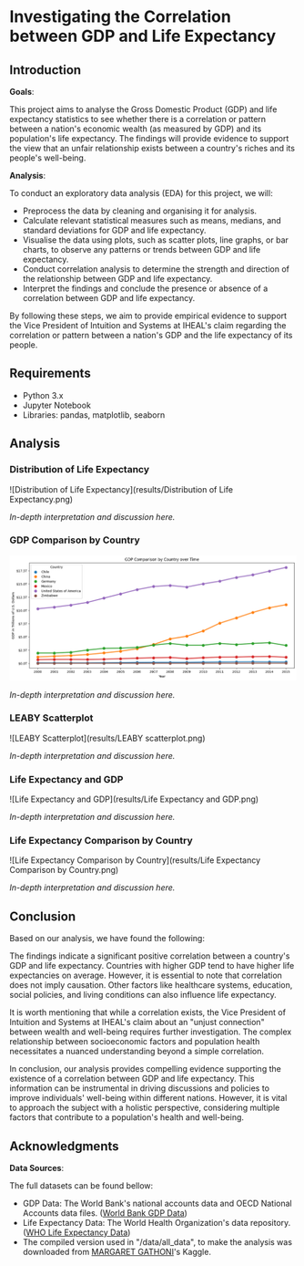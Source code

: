 # Investigating the Correlation between GDP and Life Expectancy

## Introduction

__Goals__: 

This project aims to analyse the Gross Domestic Product (GDP) and life expectancy statistics to see whether there is a correlation or pattern between a nation's economic wealth (as measured by GDP) and its population's life expectancy. The findings will provide evidence to support the view that an unfair relationship exists between a country's riches and its people's well-being.

__Analysis__: 

To conduct an exploratory data analysis (EDA) for this project, we will:
* Preprocess the data by cleaning and organising it for analysis.
* Calculate relevant statistical measures such as means, medians, and standard deviations for GDP and life expectancy.
* Visualise the data using plots, such as scatter plots, line graphs, or bar charts, to observe any patterns or trends between GDP and life expectancy.
* Conduct correlation analysis to determine the strength and direction of the relationship between GDP and life expectancy.
* Interpret the findings and conclude the presence or absence of a correlation between GDP and life expectancy.


By following these steps, we aim to provide empirical evidence to support the Vice President of Intuition and Systems at IHEAL's claim regarding the correlation or pattern between a nation's GDP and the life expectancy of its people.

## Requirements
- Python 3.x
- Jupyter Notebook
- Libraries: pandas, matplotlib, seaborn

## Analysis

### Distribution of Life Expectancy

![Distribution of Life Expectancy](results/Distribution of Life Expectancy.png)

*In-depth interpretation and discussion here.*

### GDP Comparison by Country

![GDP Comparison by Country](results/gdp_comparison_by_country.png)

*In-depth interpretation and discussion here.*

### LEABY Scatterplot

![LEABY Scatterplot](results/LEABY scatterplot.png)

*In-depth interpretation and discussion here.*

### Life Expectancy and GDP

![Life Expectancy and GDP](results/Life Expectancy and GDP.png)

*In-depth interpretation and discussion here.*

### Life Expectancy Comparison by Country

![Life Expectancy Comparison by Country](results/Life Expectancy Comparison by Country.png)

*In-depth interpretation and discussion here.*

## Conclusion

Based on our analysis, we have found the following:

The findings indicate a significant positive correlation between a country's GDP and life expectancy. Countries with higher GDP tend to have higher life expectancies on average. However, it is essential to note that correlation does not imply causation. Other factors like healthcare systems, education, social policies, and living conditions can also influence life expectancy.

It is worth mentioning that while a correlation exists, the Vice President of Intuition and Systems at IHEAL's claim about an "unjust connection" between wealth and well-being requires further investigation. The complex relationship between socioeconomic factors and population health necessitates a nuanced understanding beyond a simple correlation.

In conclusion, our analysis provides compelling evidence supporting the existence of a correlation between GDP and life expectancy. This information can be instrumental in driving discussions and policies to improve individuals' well-being within different nations. However, it is vital to approach the subject with a holistic perspective, considering multiple factors that contribute to a population's health and well-being.

## Acknowledgments

__Data Sources__:

The full datasets can be found bellow:

* GDP Data: The World Bank's national accounts data and OECD National Accounts data files. ([World Bank GDP Data](https://data.worldbank.org/indicator/NY.GDP.MKTP.CD))
* Life Expectancy Data: The World Health Organization's data repository. ([WHO Life Expectancy Data](vhttp://apps.who.int/gho/data/node.main.688))
* The compiled version used in "/data/all_data", to make the analysis was downloaded from [MARGARET GATHONI](https://www.kaggle.com/datasets/margaretgathoni/gdp-dataset-for-learning-visualization)'s Kaggle.
